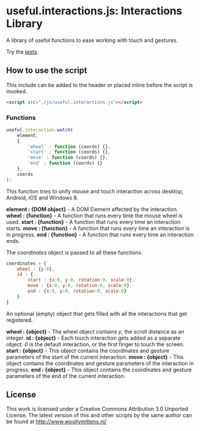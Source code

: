 # useful.interactions.js: Interactions Library

A library of useful functions to ease working with touch and gestures.

Try the <a href="http://www.woollymittens.nl/useful/default.php?url=interactions">tests</a>.

## How to use the script

This include can be added to the header or placed inline before the script is invoked.

```html
<script src="./js/useful.interactions.js"></script>
```

### Functions

```javascript
useful.interaction.watch(
	element,
	{
		'wheel' : function (coords) {},
		'start' : function (coords) {},
		'move' : function (coords) {},
		'end' : function (coords) {}
	},
	coords
);
```

This function tries to unify mouse and touch interaction across desktop, Android, iOS and Windows 8.

**element : {DOM object}** - A DOM Element affected by the interaction.
**wheel : {function}** - A function that runs every time the mouse wheel is used.
**start : {function}** - A function that runs every time an interaction starts.
**move : {function}** - A function that runs every time an interaction is in progress.
**end : {function}** - A function that runs every time an interaction ends.

The *coordinates* object is passed to all these functions.

```javascript
coordinates = {
	wheel : {y:0},
	id : {
		start : {x:0, y:0, rotation:0, scale:0},
		move : {x:0, y:0, rotation:0, scale:0},
		end : {x:0, y:0, rotation:0, scale:0}
	}
}
```

An optional (empty) object that gets filled with all the interactions that get registered.

**wheel : {object}** - The wheel object contains *y*, the scroll distance as an integer.
**id : {object}** - Each touch interaction gets added as a separate object. *0* is the default interaction, or the first finger to touch the screen.
**start : {object}** - This object contains the coordinates and gesture parameters of the start of the current interaction.
**move : {object}** - This object contains the coordinates and gesture parameters of the interaction in progress.
**end : {object}** - This object contains the coordinates and gesture parameters of the end of the current interaction.

## License
This work is licensed under a Creative Commons Attribution 3.0 Unported License. The latest version of this and other scripts by the same author can be found at http://www.woollymittens.nl/
